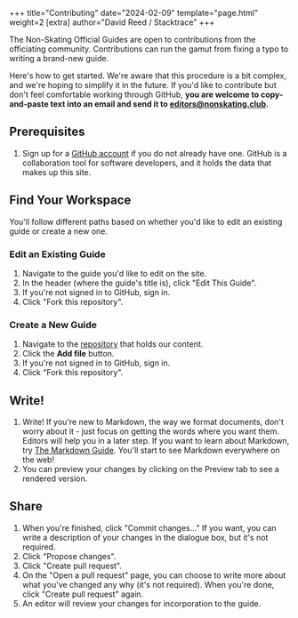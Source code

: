 
+++
title="Contributing"
date="2024-02-09"
template="page.html"
weight=2
[extra]
author="David Reed / Stacktrace"
+++

The Non-Skating Official Guides are open to contributions from the officiating community. Contributions can run the gamut from fixing a typo to writing a brand-new guide.

Here's how to get started. We're aware that this procedure is a bit complex, and we're hoping to simplify it in the future. If you'd like to contribute but don't feel comfortable working through GitHub, **you are welcome to copy-and-paste text into an email and send it to [editors@nonskating.club](mailto:editors@nonskating.club).**

## Prerequisites

1. Sign up for a [GitHub account](https://github.com) if you do not already have one. GitHub is a collaboration tool for software developers, and it holds the data that makes up this site.

## Find Your Workspace

You'll follow different paths based on whether you'd like to edit an existing guide or create a new one.

### Edit an Existing Guide

1. Navigate to the guide you'd like to edit on the site.
1. In the header (where the guide's title is), click "Edit This Guide".
1. If you're not signed in to GitHub, sign in.
1. Click "Fork this repository".

### Create a New Guide

1. Navigate to the [repository](https://github.com/davidmreed/nonskating.club/tree/main/content/guides) that holds our content.
1. Click the **Add file** button.
1. If you're not signed in to GitHub, sign in.
1. Click "Fork this repository".

## Write!

1. Write! If you're new to Markdown, the way we format documents, don't worry about it - just focus on getting the words where you want them. Editors will help you in a later step. If you want to learn about Markdown, try [The Markdown Guide](https://www.markdownguide.org/). You'll start to see Markdown everywhere on the web!
1. You can preview your changes by clicking on the Preview tab to see a rendered version.

## Share

1. When you're finished, click "Commit changes..." If you want, you can write a description of your changes in the dialogue box, but it's not required.
1. Click "Propose changes".
1. Click "Create pull request".
1. On the "Open a pull request" page, you can choose to write more about what you've changed any why (it's not required). When you're done, click "Create pull request" again.
1. An editor will review your changes for incorporation to the guide.
